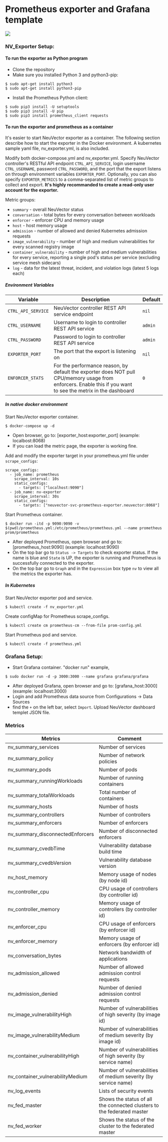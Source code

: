 # Prometheus exporter and Grafana template

![](nv_grafana.png)

### NV_Exporter Setup:

#### To run the exporter as Python program
- Clone the repository
- Make sure you installed Python 3 and python3-pip:
```
$ sudo apt-get install python3
$ sudo apt-get install python3-pip
```
- Install the Prometheus Python client:
```
$ sudo pip3 install -U setuptools
$ sudo pip3 install -U pip
$ sudo pip3 install prometheus_client requests
```

#### To run the exporter and prometheus as a container
It's easier to start NeuVector exporter as a container. The following section describe how to start the exporter in the Docker environment. A kubernetes sample yaml file, nv_exporter.yml, is also included.

Modify both docker-compose.yml and nv_exporter.yml. Specify NeuVector controller's RESTful API endpoint `CTRL_API_SERVICE`, login username `CTRL_USERNAME`, password `CTRL_PASSWORD`, and the port that the export listens on through environment variables `EXPORTER_PORT`. Optionally, you can also specify `EXPORTER_METRICS` to a comma-separated list of metric groups to collect and export. **It's highly recommanded to create a read-only user account for the exporter.**

Metric groups:
- `summary` - overall NeuVector status
- `conversation` - total bytes for every conversation between workloads
- `enforcer` - enforcer CPU and memory usage
- `host` - host memory usage
- `admission` - number of allowed and denied Kubernetes admission requests
- `image_vulnerability` - number of high and medium vulnerabilities for every scanned registry image
- `container_vulnerability` - number of high and medium vulnerabilities for every service, reporting a single pod's status per service (excluding service mesh sidecars)
- `log` - data for the latest threat, incident, and violation logs (latest 5 logs each)


##### Environment Variables

Variable | Description | Default 
-------- | ----------- | -------
`CTRL_API_SERVICE` | NeuVector controller REST API service endpoint | `nil` 
`CTRL_USERNAME` | Username to login to controller REST API service | `admin`
`CTRL_PASSWORD` | Password to login to controller REST API service | `admin`
`EXPORTER_PORT` | The port that the export is listening on | `nil`
`ENFORCER_STATS` | For the performance reason, by default the exporter does NOT pull CPU/memory usage from enforcers. Enable this if you want to see the metrix in the dashboard | `0`

##### In native docker environment

Start NeuVector exporter container.
```
$ docker-compose up -d
```
- Open browser, go to: [exporter_host:exporter_port] (example: localbost:8068)
- If you can load the metric page, the exporter is working fine.


Add and modify the exporter target in your prometheus.yml file under `scrape_configs`:
```
scrape_configs:
  - job_name: prometheus
    scrape_interval: 10s
    static_configs:
      - targets: ["localhost:9090"]
  - job_name: nv-exporter
    scrape_interval: 30s
    static_configs:
      - targets: ["neuvector-svc-prometheus-exporter.neuvector:8068"]
```

Start Prometheus container.
```
$ docker run -itd -p 9090:9090 -v $(pwd)/prometheus.yml:/etc/prometheus/prometheus.yml --name prometheus prom/prometheus
```
- After deployed Prometheus, open browser and go to: [prometheus_host:9090] (example: localhost:9090)
- On the top bar go to `Status -> Targets` to check exporter status. If the name is blue and `State` is UP, the exporter is running and Prometheus is successfully connected to the exporter.
- On the top bar go to `Graph` and in the `Expression` box type `nv` to view all the metrics the exporter has.

##### In Kubernetes

Start NeuVector exporter pod and service.
```
$ kubectl create -f nv_exporter.yml
```

Create configMap for Prometheus scrape_configs.
```
$ kubectl create cm prometheus-cm --from-file prom-config.yml
```

Start Prometheus pod and service.
```
$ kubectl create -f prometheus.yml
```


### Grafana Setup:
- Start Grafana container. "docker run" example,
```
$ sudo docker run -d -p 3000:3000 --name grafana grafana/grafana
```
- After deployed Grafana, open browser and go to: [grafana_host:3000] (example: localhost:3000)
- Login and add Prometheus data source from Configurations -> Data Sources
- find the `+` on the left bar, select `Import`. Upload NeuVector dashboard templet JSON file.


### Metrics 
| Metrics | Comment |
| ------- | ---- |
| nv_summary_services | Number of services |
| nv_summary_policy | Number of network policies |
| nv_summary_pods | Number of pods |
| nv_summary_runningWorkloads | Number of running containers |
| nv_summary_totalWorkloads | Total number of containers |
| nv_summary_hosts | Number of hosts |
| nv_summary_controllers | Number of controllers |
| nv_summary_enforcers | Number of enforcers |
| nv_summary_disconnectedEnforcers | Number of disconnected enforcers |
| nv_summary_cvedbTime | Vulnerability database build time |
| nv_summary_cvedbVersion | Vulnerability database version |
| nv_host_memory | Memory usage of nodes (by node id) |
| nv_controller_cpu | CPU usage of controllers (by controller id) |
| nv_controller_memory | Memory usage of controllers (by controller id) |
| nv_enforcer_cpu | CPU usage of enforcers (by enforcer id) |
| nv_enforcer_memory | Memory usage of enforcers (by enforcer id) |
| nv_conversation_bytes | Network bandwidth of applications |
| nv_admission_allowed | Number of allowed admission control requests |
| nv_admission_denied | Number of denied admission control requests |
| nv_image_vulnerabilityHigh | Number of vulnerabilities of high severity (by image id) |
| nv_image_vulnerabilityMedium | Number of vulnerabilities of medium severity (by image id) |
| nv_container_vulnerabilityHigh | Number of vulnerabilities of high severity (by service name) |
| nv_container_vulnerabilityMedium | Number of vulnerabilities of medium severity (by service name) |
| nv_log_events | Lists of security events |
| nv_fed_master | Shows the status of all the connected clusters to the federated master |
| nv_fed_worker | Shows the status of the cluster to the federated master  |

